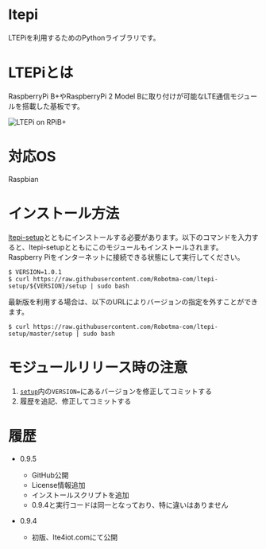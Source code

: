 # ltepi
LTEPiを利用するためのPythonライブラリです。

# LTEPiとは
RaspberryPi B+やRaspberryPi 2 Model Bに取り付けが可能なLTE通信モジュールを搭載した基板です。

![LTEPi on RPiB+](http://lte4iot.com/wp-content/uploads/2015/05/LTEPi01.png)

# 対応OS
Raspbian

# インストール方法
[ltepi-setup](https://github.com/Robotma-com/ltepi-setup)とともにインストールする必要があります。以下のコマンドを入力すると、ltepi-setupとともにこのモジュールもインストールされます。
Raspberry Piをインターネットに接続できる状態にして実行してください。

```
$ VERSION=1.0.1
$ curl https://raw.githubusercontent.com/Robotma-com/ltepi-setup/${VERSION}/setup | sudo bash
```

最新版を利用する場合は、以下のURLによりバージョンの指定を外すことができます。　
```
$ curl https://raw.githubusercontent.com/Robotma-com/ltepi-setup/master/setup | sudo bash
```

# モジュールリリース時の注意
1. [`setup`](setup)内の`VERSION=`にあるバージョンを修正してコミットする
1. 履歴を追記、修正してコミットする

# 履歴
* 0.9.5
  - GitHub公開
  - License情報追加
  - インストールスクリプトを追加
  - 0.9.4と実行コードは同一となっており、特に違いはありません

* 0.9.4
  - 初版、lte4iot.comにて公開

